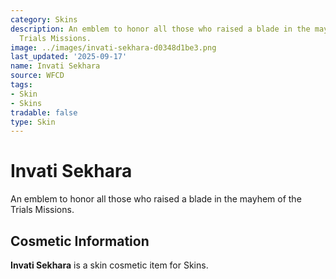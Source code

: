 ```yaml
---
category: Skins
description: An emblem to honor all those who raised a blade in the mayhem of the
  Trials Missions.
image: ../images/invati-sekhara-d0348d1be3.png
last_updated: '2025-09-17'
name: Invati Sekhara
source: WFCD
tags:
- Skin
- Skins
tradable: false
type: Skin
---
```


# Invati Sekhara

An emblem to honor all those who raised a blade in the mayhem of the Trials Missions.

## Cosmetic Information

**Invati Sekhara** is a skin cosmetic item for Skins.

